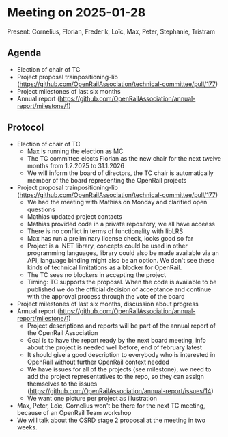 # Meeting on 2025-01-28

Present: Cornelius, Florian, Frederik, Loïc, Max, Peter, Stephanie, Tristram

## Agenda

* Election of chair of TC
* Project proposal trainpositioning-lib (https://github.com/OpenRailAssociation/technical-committee/pull/177)
* Project milestones of last six months
* Annual report (https://github.com/OpenRailAssociation/annual-report/milestone/1)

## Protocol

* Election of chair of TC
  * Max is running the election as MC
  * The TC committee elects Florian as the new chair for the next twelve months from 1.2.2025 to 31.1.2026
  * We will inform the board of directors, the TC chair is automatically member of the board representing the OpenRail projects
* Project proposal trainpositioning-lib (https://github.com/OpenRailAssociation/technical-committee/pull/177)
  * We had the meeting with Mathias on Monday and clarified open questions
  * Mathias updated project contacts
  * Mathias provided code in a private repository, we all have acceess
  * There is no conflict in terms of functionality with libLRS
  * Max has run a preliminary license check, looks good so far
  * Project is a .NET library, concepts could be used in other programming languages, library could also be made available via an API, language binding might also be an option. We don't see these kinds of technical limitations as a blocker for OpenRail.
  * The TC sees no blockers in accepting the project
  * Timing: TC supports the proposal. When the code is available to be published we do the official decision of acceptance and continue with the approval process through the vote of the board
* Project milestones of last six months, discussion about progress
* Annual report (https://github.com/OpenRailAssociation/annual-report/milestone/1)
  * Project descriptions and reports will be part of the annual report of the OpenRail Association
  * Goal is to have the report ready by the next board meeting, info about the project is needed well before, end of february latest
  * It should give a good description to everybody who is interested in OpenRail without further OpenRail context needed
  * We have issues for all of the projects (see milestone), we need to add the project representatives to the repo, so they can assign themselves to the issues (https://github.com/OpenRailAssociation/annual-report/issues/14)
  * We want one picture per project as illustration
* Max, Peter, Loïc, Cornelius won't be there for the next TC meeting, because of an OpenRail Team workshop
* We will talk about the OSRD stage 2 proposal at the meeting in two weeks.
